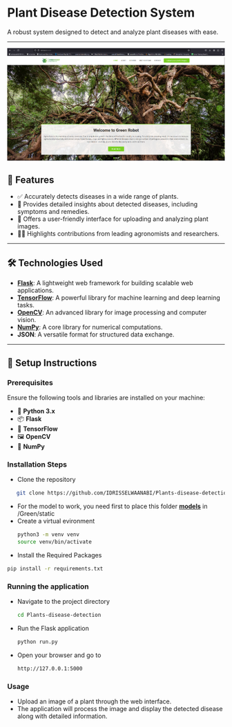 # Plant Disease Detection System

A robust system designed to detect and analyze plant diseases with ease.

---
![Plant Disease Detection](./plant-disease.png)


## 🌟 **Features**
- ✅ Accurately detects diseases in a wide range of plants.
- 📖 Provides detailed insights about detected diseases, including symptoms and remedies.
- 🌱 Offers a user-friendly interface for uploading and analyzing plant images.
- 👩‍🌾 Highlights contributions from leading agronomists and researchers.

---

## 🛠 **Technologies Used**
- **[Flask](https://flask.palletsprojects.com/)**: A lightweight web framework for building scalable web applications.
- **[TensorFlow](https://www.tensorflow.org/)**: A powerful library for machine learning and deep learning tasks.
- **[OpenCV](https://opencv.org/)**: An advanced library for image processing and computer vision.
- **[NumPy](https://numpy.org/)**: A core library for numerical computations.
- **JSON**: A versatile format for structured data exchange.

---

## 🚀 **Setup Instructions**

### **Prerequisites**
Ensure the following tools and libraries are installed on your machine:
- 🐍 **Python 3.x**
- 📦 **Flask**
- 🤖 **TensorFlow**
- 🖼 **OpenCV**
- 🔢 **NumPy**

### **Installation Steps**
- Clone the repository
```bash
   git clone https://github.com/IDRISSELWAANABI/Plants-disease-detection.git
````
- For the model to work, you need first to place this folder **[models](https://drive.google.com/drive/folders/1-Za5nieJ0fxrkLlvul18skvTfdV0JcKF?usp=sharing)** in /Green/static
- Create a virtual evironment
  ```bash
  python3 -m venv venv
  source venv/bin/activate
  ````
- Install the Required Packages
```bash
pip install -r requirements.txt
````

### **Running the application**
- Navigate to the project directory
  ````bash
  cd Plants-disease-detection
  ````
- Run the Flask application
    ````bash
  python run.py
  `````
- Open your browser and go to
  ```bash
  http://127.0.0.1:5000

### **Usage**

  - Upload an image of a plant through the web interface.
  - The application will process the image and display the detected disease along with detailed information.


  



